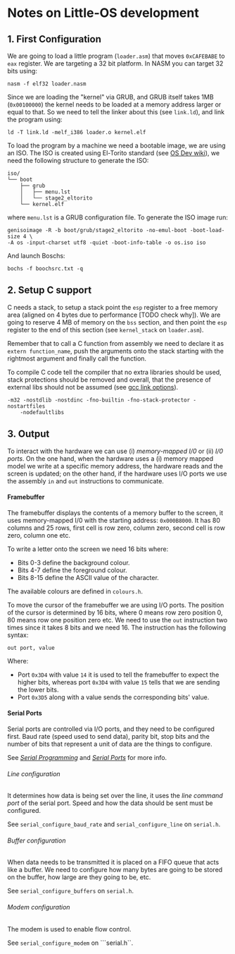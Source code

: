 # Notes on Little-OS development

## 1. First Configuration

We are going to load a little program (```loader.asm```) that moves
```0xCAFEBABE``` to ```eax``` register.
We are targeting a 32 bit platform. In NASM you can target 32 bits using:

```
nasm -f elf32 loader.nasm
```

Since we are loading the "kernel" via GRUB, and GRUB itself takes 1MB
(```0x00100000```) the kernel needs to be loaded at a memory address larger or
equal to that. So we need to tell the linker about this (see ```link.ld```), and
link the program using:

```
ld -T link.ld -melf_i386 loader.o kernel.elf
```

To load the program by a machine we need a bootable image, we are using an ISO.
The ISO is created using El-Torito standard (see
[OS Dev wiki](http://wiki.osdev.org/El-Torito)), we need the following structure
to generate the ISO:

```
iso/
└── boot
    ├── grub
    │   ├── menu.lst
    │   └── stage2_eltorito
    └── kernel.elf
```

where ```menu.lst``` is a GRUB configuration file. To generate the ISO image
run:

```
genisoimage -R -b boot/grub/stage2_eltorito -no-emul-boot -boot-load-size 4 \
-A os -input-charset utf8 -quiet -boot-info-table -o os.iso iso
```

And launch Boschs:

```
bochs -f boochsrc.txt -q
```

## 2. Setup C support

C needs a stack, to setup a stack point the ```esp``` register to a free memory
area (aligned on 4 bytes due to performance [TODO check why]). We are going to
reserve 4 MB of memory on the ```bss``` section, and then point the ```esp```
register to the end of this section (see ```kernel_stack``` on ```loader.asm```).

Remember that to call a C function from assembly we need to declare it as
```extern function_name```, push the arguments onto the stack starting with the
rightmost argument and finally call the function.

To compile C code tell the compiler that no extra libraries should be used,
stack protections should be removed and overall, that the presence of external
libs should not be assumed
(see [gcc link options](https://gcc.gnu.org/onlinedocs/gcc/Link-Options.html)).

```
-m32 -nostdlib -nostdinc -fno-builtin -fno-stack-protector -nostartfiles
    -nodefaultlibs
```

## 3. Output

To interact with the hardware we can use (i) *memory-mapped I/0* or (ii) *I/0
ports*. On the one hand, when the hardware uses a (i) memory mapped model we
write at a specific memory address, the hardware reads and the screen is
updated; on the other hand, if the hardware uses I/O ports we use the assembly
```in``` and ```out``` instructions to communicate.

#### Framebuffer

The framebuffer displays the contents of a memory buffer to the screen, it uses
memory-mapped I/0 with the starting address: ```0x000B8000```. It has 80 columns
and 25 rows, first cell is row zero, column zero, second cell is row zero,
column one etc.

To write a letter onto the screen we need 16 bits where:

* Bits 0-3 define the background colour.
* Bits 4-7 define the foreground colour.
* Bits 8-15 define the ASCII value of the character.

The available colours are defined in ```colours.h```.

To move the cursor of the framebuffer we are using I/O ports. The position of
the cursor is determined by 16 bits, where 0 means row zero position 0, 80 means
row one position zero etc. We need to use the ```out``` instruction two times
since it takes 8 bits and we need 16. The instruction has the following syntax:

```
out port, value
```

Where:
 * Port ```0x3D4``` with value ```14``` it is used to tell the framebuffer to
 expect the higher bits, whereas port ```0x3D4``` with value ```15``` tells that
 we are sending the lower bits.
 * Port ```0x3D5``` along with a value sends the corresponding bits' value.

#### Serial Ports

Serial ports are controlled via I/O ports, and they need to be configured first.
Baud rate (speed used to send data), parity bit, stop bits and the number of
bits that represent a unit of data are the things to configure.

See [*Serial Programming*](https://en.wikibooks.org/wiki/Serial_Programming/8250_UART_Programming#UART_Registers)
and [*Serial Ports*](http://wiki.osdev.org/Serial_ports) for more info.

###### Line configuration

It determines how data is being set over the line, it uses the *line command
port* of the serial port. Speed and how the data should be sent must be
configured.

See ```serial_configure_baud_rate``` and ```serial_configure_line```
on ```serial.h```.

###### Buffer configuration

When data needs to be transmitted it is placed on a FIFO queue that acts like
a buffer. We need to configure how many bytes are going to be stored on the
buffer, how large are they going to be, etc.

See ```serial_configure_buffers``` on ```serial.h```.

###### Modem configuration

The modem is used to enable flow control.

See ```serial_configure_modem``` on ```serial.h``.

